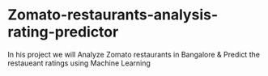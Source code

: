 # Zomato-restaurants-analysis-rating-predictor
In his project we will Analyze Zomato restaurants in Bangalore &amp; Predict the restaueant ratings using Machine Learning

